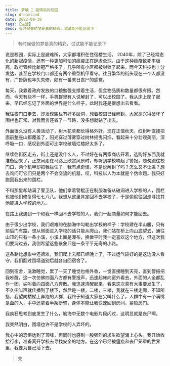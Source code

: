 ```yaml
---
title: 梦境 💭 疫情后的校园
slug: dreamland
date: 2022-09-30
tags: [生活]
desc: 有时候做的梦是真的精彩，试试能不能记录下
---
```


> 有时候做的梦是真的精彩，试试能不能记录下

说是校园，实际上是避难所，大家都堆积在住宿楼生活。
2040年，除了已经常态化的新冠疫情，还有一种更加可怕的瘟疫正在肆虐全球，由于这种瘟疫致死率极高，政府管控比新冠严格多了，几乎所有小区都被封锁了起来。而今天科技也十分发达，甚至在学校门口都还有两个重型机甲看守。往日繁华的街头现在一个人都没有，广告牌也年久失修，颇有一番末日丧尸的感觉。

每天，我靠着政府发放的口粮勉强支撑着生活，但食物品质和数量都很有限。然而，今天有些不一样，手机群里有人说解封了，可以出校园了。我从床上爬了起来，早已经忘记了外面的世界是什么样子，此时我还是很想出去看看。

我往校门口走去，却发现围栏有好多破洞，想着校园已经解封，大家高兴得破坏了围栏也正常，对我而言还省了一节路，没多想就钻了出去。

外面很久没有人类活动了，树木花草都长得格外好，现在正值秋天，红树叶直接把面前整座山都覆盖了，阳光穿过薄雾穿过树林摇曳闪烁，看起来十分壮观美丽，深呼吸一口，感叹到外面可比学校破墙烂楼好太多了。

继续往街区走去，街上还是没什么人，不过好在有两家商店开着，选购好东西我就准备回来了，正悠闲走在马路上欣赏风景时，却听到学校响起了警报，匆匆跑往校门口，两个机甲却把我拦住了，我有点奇怪，不是说解封了吗？怎么又不让进？想去询问可它们只是两个不会交流的机器，哎，科技以人为本就是个伪命题。我只好跑回我出来的围栏。

不料那里却站满了警卫队，他们拿着警棍正在制服准备从破洞进入学校的人，围栏也被他们修复得七七八八。我想从这里肯定回不去学校了，于是偷偷往回走寻找其他能进入学校的地方。

在路上我遇到一个和我一样回不去学校的人，我们一起商量如何才能回去。

由于很少出学校，我们艰难的在脑海中勾勒出学校的样子：学校建在半山腰，只有前后门有路，想从侧面进入学校的话只能从爬山，我们站在桥上向山底望去，通往山顶的只有一条小溪，小溪上面是瀑布，换做平时我一定喜欢这个地方，但这次我们要淌过去，我倒希望这些景象只是一条平平无奇的小路。

这条路比想象中还艰难，我们爬上去都已经晚上了，不过运气较好的是这边没人看守，我们翻过围墙道别后就各自回宿舍了。

回到宿舍，洗漱睡觉，累了一天了睡觉也格外香，一觉直接睡到天亮，直到警报把我吵醒，这一次仿佛四面八方都有警报声，迅速起床向窗外看去，外面的人全都乱作一团，尖叫着向四面八方奔散。我迅速清醒起来，看来这次真有大事要发生了，不久尖叫声就传播到了楼下，然后是一楼，二楼，三楼，我就在三楼走廊，不知所措，我望向楼梯上奔跑的人群，我终于知道大家在尖叫什么了，人群中有一个满嘴是血的人，手中还拿着半条断臂，身体本能让我快速回到房间，紧锁房门。

我疯狂思考到底发生了什么，脑海中无数个电影片段闪过，这明显就是丧尸啊。

我突然明白，围墙也许不是学校的人弄坏的。

我心中的恐惧达到了顶峰，但同时也感到一股强烈的求生欲望涌上心头。我开始收拾行李，准备离开学校去寻找安全的地方。在这个已经被瘟疫和丧尸笼罩的世界里，我要为自己活下去。

> 完